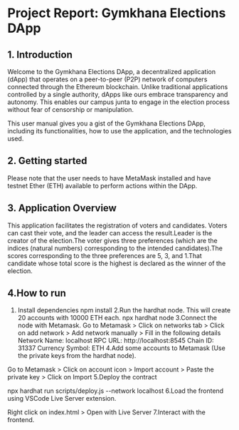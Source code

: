 # Project Report: Gymkhana Elections DApp
## 1. Introduction
Welcome to the Gymkhana Elections DApp, a decentralized application (dApp) that operates on a peer-to-peer (P2P) network of computers connected through the Ethereum blockchain. Unlike traditional applications controlled by a single authority, dApps like ours embrace transparency and autonomy.  This enables our campus junta to engage in the election process without fear of censorship or manipulation.

This user manual gives you a gist of the Gymkhana Elections DApp, including its functionalities, how to use the application, and the technologies used.

## 2. Getting started
Please note that the user needs to have MetaMask installed and have testnet Ether (ETH) available to perform actions within the DApp.

## 3. Application Overview
This application facilitates the registration of voters and candidates. Voters can cast their vote, and the leader can access the result.Leader is the creator of the election.The voter gives three preferences (which are the indices (natural numbers) corresponding to the intended candidates).The scores corresponding to the three preferences are 5, 3, and 1.That candidate whose total score is the highest is declared as the winner of the election.

## 4.How to run
1. Install dependencies
npm install
2.Run the hardhat node. This will create 20 accounts with 10000 ETH each. 
npx hardhat node
3.Connect the node with Metamask.
Go to Metamask > Click on networks tab > Click on add network > Add network manually > Fill in the following details
Network Name: localhost
RPC URL: http://localhost:8545
Chain ID: 31337
Currency Symbol: ETH
4.Add some accounts to Metamask (Use the private keys from the hardhat node).

Go to Metamask > Click on account icon > Import account > Paste the private key > Click on Import
5.Deploy the contract

npx hardhat run scripts/deploy.js --network localhost
6.Load the frontend using VSCode Live Server extension.

Right click on index.html > Open with Live Server
7.Interact with the frontend.
